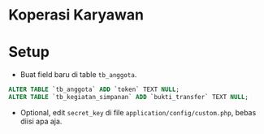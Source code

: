 # Koperasi Karyawan

# Setup
- Buat field baru di table `tb_anggota`.
```sql
ALTER TABLE `tb_anggota` ADD `token` TEXT NULL;
ALTER TABLE `tb_kegiatan_simpanan` ADD `bukti_transfer` TEXT NULL;
```
- Optional, edit `secret_key` di file `application/config/custom.php`, bebas diisi apa aja.

